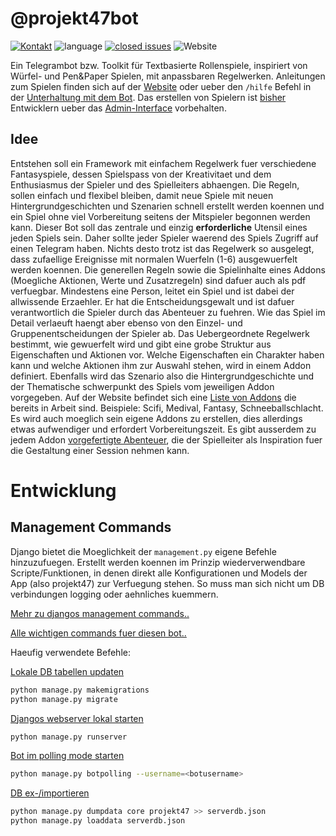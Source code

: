 # @projekt47bot

[![Kontakt](https://img.shields.io/badge/Telegram-Kontakt-blue)](https://tg.me/projekt47bot)
![language](https://img.shields.io/github/languages/top/telebotter/projekt47)
[![closed issues](https://img.shields.io/github/issues-closed/telebotter/projekt47)](https://github.com/telebotter/projekt47/issues?q=is%3Aissue+is%3Aclosed)
![Website](https://img.shields.io/website?url=https%3A%2F%2Ftelebotter.sarbot.de/projekt47/)


Ein Telegrambot bzw. Toolkit für Textbasierte Rollenspiele, inspiriert von Würfel- und Pen&Paper Spielen, mit anpassbaren Regelwerken. Anleitungen zum Spielen finden sich auf der [Website](https://telebotter.sarbot.de/projekt47/) oder ueber den `/hilfe` Befehl in der [Unterhaltung mit dem Bot](https://tg.me/projekt47bot). Das erstellen von Spielern ist [bisher]( https://github.com/telebotter/projekt47/issues/19) Entwicklern ueber das [Admin-Interface](https://telebotter.sarbot.de/admin/projekt47/) vorbehalten.


## Idee
Entstehen soll ein Framework mit einfachem Regelwerk fuer verschiedene Fantasyspiele, dessen Spielspass von der Kreativitaet und dem Enthusiasmus der Spieler und des Spielleiters abhaengen. Die Regeln, sollen einfach und flexibel bleiben, damit neue Spiele mit neuen Hintergrundgeschichten und Szenarien schnell erstellt werden koennen und ein Spiel ohne viel Vorbereitung seitens der Mitspieler begonnen werden kann.
Dieser Bot soll das zentrale und einzig __erforderliche__ Utensil eines jeden Spiels sein. Daher sollte jeder Spieler waerend des Spiels Zugriff auf einen Telegram haben. Nichts desto trotz ist das Regelwerk so ausgelegt, dass zufaellige Ereignisse mit normalen Wuerfeln (1-6) ausgewuerfelt werden koennen. Die generellen Regeln sowie die Spielinhalte eines Addons (Moegliche Aktionen, Werte und Zusatzregeln) sind dafuer auch als pdf verfuegbar.
Mindestens eine Person, leitet ein Spiel und ist dabei der allwissende Erzaehler. Er hat die Entscheidungsgewalt und ist dafuer verantwortlich die Spieler durch das Abenteuer zu fuehren. Wie das Spiel im Detail verlaeuft haengt aber ebenso von den Einzel- und Gruppenentscheidungen der Spieler ab.
Das Uebergeordnete Regelwerk bestimmt, wie gewuerfelt wird und gibt eine grobe Struktur aus Eigenschaften und Aktionen vor. Welche Eigenschaften ein Charakter haben kann und welche Aktionen ihm zur Auswahl stehen, wird in einem Addon definiert. Ebenfalls wird das Szenario also die Hintergrundgeschichte und der Thematische schwerpunkt des Spiels vom jeweiligen Addon vorgegeben. Auf der Website befindet sich eine [Liste von Addons](https://telebotter.sarbot.de/projekt47/addons/) die bereits in Arbeit sind. Beispiele: Scifi, Medival, Fantasy, Schneeballschlacht. Es wird auch moeglich sein eigene Addons zu erstellen, dies allerdings etwas aufwendiger und erfordert Vorbereitungszeit.
Es gibt ausserdem zu jedem Addon [vorgefertigte Abenteuer](https://telebotter.sarbot.de/projekt47/abenteuer), die der Spielleiter als Inspiration fuer die Gestaltung einer Session nehmen kann.

# Entwicklung

## Management Commands
Django bietet die Moeglichkeit der `management.py` eigene Befehle hinzuzufuegen. Erstellt werden koennen im Prinzip wiederverwendbare Scripte/Funktionen, in denen direkt alle Konfigurationen und Models der App (also projekt47) zur Verfuegung stehen. So muss man sich nicht um DB verbindungen logging oder aehnliches kuemmern. 

[Mehr zu djangos management commands..](https://docs.djangoproject.com/en/3.0/howto/custom-management-commands/)

[Alle wichtigen commands fuer diesen bot..](https://github.com/telebotter/projekt47/blob/master/docs/management.md)

Haeufig verwendete Befehle:

[Lokale DB tabellen updaten](https://github.com/telebotter/projekt47/blob/master/docs/management.md)

```bash
python manage.py makemigrations
python manage.py migrate
```

[Djangos webserver lokal starten](https://github.com/telebotter/projekt47/blob/master/docs/management.md#runserver)
```bash
python manage.py runserver
```

[Bot im polling mode starten](https://github.com/telebotter/projekt47/blob/master/docs/management.md#botpolling)

```bash
python manage.py botpolling --username=<botusername>
```

[DB ex-/importieren](https://github.com/telebotter/projekt47/blob/master/docs/management.md#datadump)
```bash
python manage.py dumpdata core projekt47 >> serverdb.json
python manage.py loaddata serverdb.json
```
